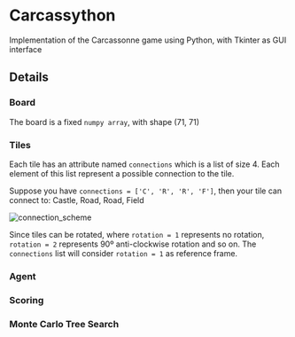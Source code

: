 # Carcassython
Implementation of the Carcassonne game using Python, with Tkinter as GUI interface 

## Details

### Board

The board is a fixed `numpy array`, with shape (71, 71)

### Tiles
Each tile has an attribute named `connections` which is a list of size 4. Each element of this list represent a possible connection to the tile.

Suppose you have `connections = ['C', 'R', 'R', 'F']`, then your tile can connect to: Castle, Road, Road, Field

![connection_scheme](https://user-images.githubusercontent.com/25236592/108631076-857e4d80-7468-11eb-99dd-4ed1c5cb1041.png)


Since tiles can be rotated, where `rotation = 1` represents no rotation, `rotation = 2` represents 90º anti-clockwise rotation and so on.
The `connections` list will consider `rotation = 1` as reference frame. 

### Agent

### Scoring

### Monte Carlo Tree Search
